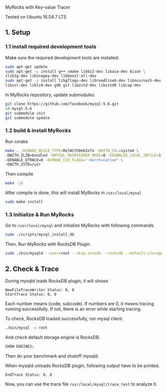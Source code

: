  MyRocks with Key-value Tracer

Tested on Ubuntu 16.04.7 LTS

## 1. Setup

### 1.1 install required development tools

Make sure the required development tools are installed:

```sh 
sudo apt-get update 
sudo apt-get -y install g++ cmake libbz2-dev libaio-dev bison \
zlib1g-dev libsnappy-dev libboost-all-dev
sudo apt-get -y install libgflags-dev libreadline6-dev libncurses5-dev \
libssl-dev liblz4-dev gdb git libzstd-dev libzstd0 libcap-dev
```

In MyRocks repository, update submodules.

```sh
git clone https://github.com/facebook/mysql-5.6.git
cd mysql-5.6
git submodule init
git submodule update
```

### 1.2 build & install MyRocks

Run cmake 

```sh
make . -DCMAKE_BUILD_TYPE=RelWithDebInfo -DWITH_SSL=system \
-DWITH_ZLIB=bundled -DMYSQL_MAINTAINER_MODE=0 -DENABLED_LOCAL_INFILE=1 \
-DENABLE_DTRACE=0 -DCMAKE_CXX_FLAGS="-march=native" \
-DWITH_ZSTD=/usr
```

Then compile

```sh
make -j8
```

After compile is done, this will install MyRocks in `/usr/local/mysql`

```sh
sudo make install
```


### 1.3 Initialize & Run MyRocks

Go to `/usr/local/mysql` and initialize MyRocks with following commands.

```sh
sudo ./scripts/mysql_install_db
```

Then, Run MyRocks with RocksDB Plugin.

```sh
sudo ./bin/mysqld --user=root --skip-innodb --rocksdb --default-storage-engine=rocksdb --default-tmp-storage-engine=MyISAM
```

## 2. Check & Trace

During mysqld loads RocksDB plugin, it will shows

```
NewFileTraceWriter Status: 0, 0
StartTrace Status: 0, 0
```

Each number means (code, subcode).
If numbers are 0, it means tracing running successfully.
If not, there is an error while starting tracing.


To check, RocksDB loaded successfully, run mysql client.

```sh
./bin/mysql -u root
```

And check default storage engine is RocksDB.

```SQL
SHOW ENGINES;
```

Then do your benchmark and shutoff mysqld.

When mysqld unloads RocksDB plugin, following output have to be printed.

```
EndTrace Status: 0, 0
```

Now, you can use the trace file `/usr/local/mysql/trace_test` to analyze it.
